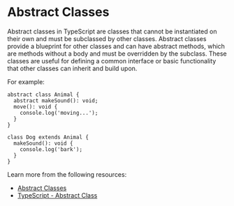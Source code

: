 # Abstract Classes

Abstract classes in TypeScript are classes that cannot be instantiated on their own and must be subclassed by other classes. Abstract classes provide a blueprint for other classes and can have abstract methods, which are methods without a body and must be overridden by the subclass. These classes are useful for defining a common interface or basic functionality that other classes can inherit and build upon.

For example:

```
abstract class Animal {
  abstract makeSound(): void;
  move(): void {
    console.log('moving...');
  }
}

class Dog extends Animal {
  makeSound(): void {
    console.log('bark');
  }
}
```

Learn more from the following resources:

- [Abstract Classes](https://www.typescriptlang.org/docs/handbook/classes.html#abstract-classes)
- [TypeScript - Abstract Class](https://www.tutorialsteacher.com/typescript/abstract-class)